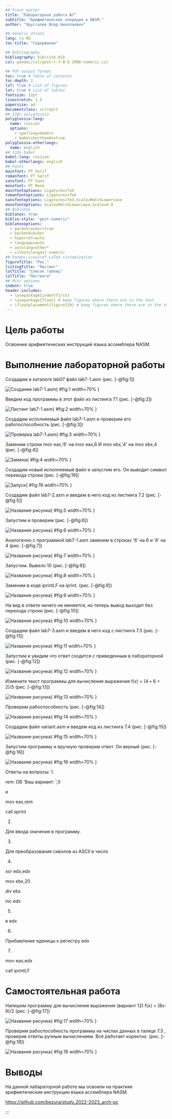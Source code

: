 ```yaml
---
## Front matter
title: "Лабараторная работа №7"
subtitle: "Арифметические операции в NASM."
author: "Хрусталев Влад Николаевич"

## Generic otions
lang: ru-RU
toc-title: "Содержание"

## Bibliography
bibliography: bib/cite.bib
csl: pandoc/csl/gost-r-7-0-5-2008-numeric.csl

## Pdf output format
toc: true # Table of contents
toc-depth: 2
lof: true # List of figures
lot: true # List of tables
fontsize: 12pt
linestretch: 1.5
papersize: a4
documentclass: scrreprt
## I18n polyglossia
polyglossia-lang:
  name: russian
  options:
	- spelling=modern
	- babelshorthands=true
polyglossia-otherlangs:
  name: english
## I18n babel
babel-lang: russian
babel-otherlangs: english
## Fonts
mainfont: PT Serif
romanfont: PT Serif
sansfont: PT Sans
monofont: PT Mono
mainfontoptions: Ligatures=TeX
romanfontoptions: Ligatures=TeX
sansfontoptions: Ligatures=TeX,Scale=MatchLowercase
monofontoptions: Scale=MatchLowercase,Scale=0.9
## Biblatex
biblatex: true
biblio-style: "gost-numeric"
biblatexoptions:
  - parentracker=true
  - backend=biber
  - hyperref=auto
  - language=auto
  - autolang=other*
  - citestyle=gost-numeric
## Pandoc-crossref LaTeX customization
figureTitle: "Рис."
listingTitle: "Листинг"
lotTitle: "Список таблиц"
lolTitle: "Листинги"
## Misc options
indent: true
header-includes:
  - \usepackage{indentfirst}
  - \usepackage{float} # keep figures where there are in the text
  - \floatplacement{figure}{H} # keep figures where there are in the text
---
```


# Цель работы

Освоение арифметических инструкций языка ассемблера NASM.

# Выполнение лабораторной работы

Создадим в каталоге lab07 файл lab7-1.asm (рис. [-@fig:1])

![Создание lab7-1.asm](image/1.png){ #fig:1 width=70% }

Введем код программы в этот файл из листинга 7.1 (рис. [-@fig:2])

![Листинг lab7-1.asm](image/2.png){ #fig:2 width=70% }

Создадим исполняемый файл lab7-1.asm и проверим его работоспособность (рис. [-@fig:3])

![Проверка lab7-1.asm](image/3.png){ #fig:3 width=70% }

Заменим строки mov eax,'6' на mov eax,6 И mov ebx,'4' на mov ebx,4 (рис. [-@fig:4])

![Замена](image/4.png){ #fig:4 width=70% }

Создадим новый исполняемый файл и запустим его. Он выводит символ перевода строки (рис. [-@fig:19])

![Запуск](image/4.png){ #fig:19 width=70% }

Создадим файл lab7-2.asm и введем в него код из листинга 7.2 (рис. [-@fig:5])

![Название рисунка](image/5.png){ #fig:5 width=70% }

Запустим и проверим (рис. [-@fig:6])

![Название рисунка](image/6.png){ #fig:6 width=70% }

Аналогично с программой lab7-1.asm заменим в строках '6' на 6 и '4' на 4 (рис. [-@fig:7])

![Название рисунка](image/7.png){ #fig:7 width=70% }

Запустим. Вывело  10 (рис. [-@fig:8])

![Название рисунка](image/8.png){ #fig:8 width=70% }

Заменим в коде iprintLF на iprint.  (рис. [-@fig:9])

![Название рисунка](image/9.png){ #fig:9 width=70% }

На вид в ответе ничего не меняется, но теперь вывод выходит без перехода строки (рис. [-@fig:10])

![Название рисунка](image/10.png){ #fig:10 width=70% }

Создадим файл lab7-3.asm и введем в него код с листинга 7.3 (рис. [-@fig:11])

![Название рисунка](image/11.png){ #fig:11 width=70% }

Запустим и увидим что ответ сходится с приведенным в лабораторной (рис. [-@fig:12])

![Название рисунка](image/12.png){ #fig:12 width=70% }

Измените текст программы для вычисления выражения 𝑓(𝑥) = (4 ∗ 6 + 2)/5 (рис. [-@fig:13])

![Название рисунка](image/13.png){ #fig:13 width=70% }

Проверим рабоспособность (рис. [-@fig:14])

![Название рисунка](image/14.png){ #fig:14 width=70% }

Создадим файл variant.asm и введем код из листинга 7.4 (рис. [-@fig:15])

![Название рисунка](image/15.png){ #fig:15 width=70% }

Запустим программу и вручную проверим ответ. Он верный (рис. [-@fig:16])

![Название рисунка](image/16.png){ #fig:16 width=70% }

Ответы на вопросы:
1.

rem: DB 'Ваш вариант: ',0

и

mov eax,rem

call sprint

2.

Для ввода значения в программу.

3.

Для преобразования сиволов из ASCII в число

4.

xor edx,edx

mov ebx,20

div ebx

inc edx

5.

в edx

6.

Прибавление еденицы к регистру edx

7.

mov eax,edx

call iprintLF

# Самостоятельная работа

Напишем программу для вычисления выражения (вариант 12) f(x) = (8x-6)/2  (рис. [-@fig:17])

![Название рисунка](image/17.png){ #fig:17 width=70% }

Проверим рабоспособность программы на числах данных в талице 7.3 , проверив ответы ручным вычислением. Всё работает коректно. (рис. [-@fig:18])

![Название рисунка](image/18.png){ #fig:18 width=70% }

# Выводы

На данной лабараторной работе мы освоили на практике арифметические инструкции языка ассемблера NASM.

https://github.com/bezura/study_2022-2023_arch-pc

:::
